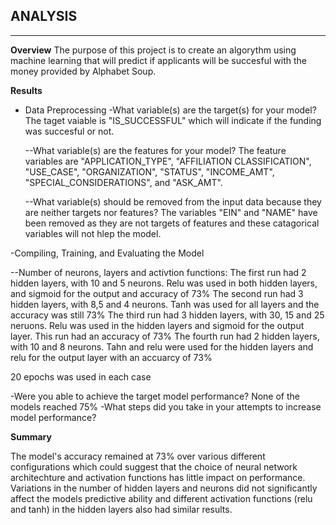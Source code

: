 ## **ANALYSIS**

<hr>

**Overview**
  The purpose of this project is to create an algorythm using machine learning that will predict if applicants will be succesful with the money provided by Alphabet Soup.
  
**Results**
- Data Preprocessing
  -What variable(s) are the target(s) for your model?  The taget vaiable is "IS_SUCCESSFUL" which will indicate if the funding was succesful or not.
  
  --What variable(s) are the features for your model? The feature variables are "APPLICATION_TYPE", "AFFILIATION CLASSIFICATION", "USE_CASE", "ORGANIZATION", "STATUS", "INCOME_AMT", "SPECIAL_CONSIDERATIONS", and 
  "ASK_AMT".
  
  --What variable(s) should be removed from the input data because they are neither targets nor features? The variables "EIN" and "NAME" have been removed as they are not targets of features and these catagorical 
   variables will not hlep the model.

-Compiling, Training, and Evaluating the Model

  --Number of neurons, layers and activtion functions:
  The first run had 2 hidden layers, with 10 and 5 neurons. Relu was used in both hidden layers, and sigmoid for the output and accuracy of 73%
  The second run had 3 hidden layers, with 8,5 and 4 neurons. Tanh was used for all layers and the accuracy was still 73%
  The third run had 3 hidden layers, with 30, 15 and 25 neruons. Relu was used in the hidden layers and sigmoid for the output layer. This run had an accuracy of 73%
  The fourth run had 2 hidden layers, with  10 and 8 neurons. Tahn and relu were used for the hidden layers and relu for the output layer with an accuarcy of 73%

  20 epochs was used in each case
  
  -Were you able to achieve the target model performance? None of the models reached 75%
  -What steps did you take in your attempts to increase model performance?
  
  
**Summary**

The model's accuracy remained at 73% over various different configurations which could suggest that the choice of neural network architechture and activation functions has little impact on performance.
Variations in the number of hidden layers and neurons did not significantly affect the models predictive ability and different activation functions (relu and tanh) in the hidden layers also had similar results.
